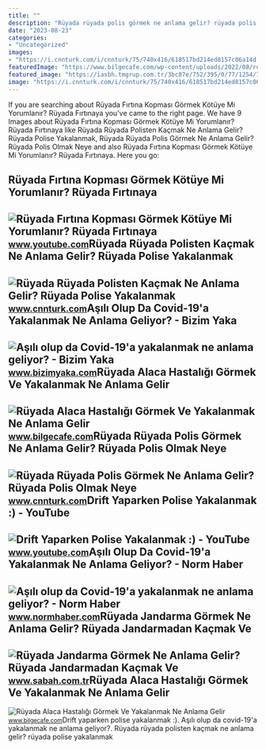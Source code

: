 ```yaml
---
title: ""
description: "Rüyada rüyada polis görmek ne anlama gelir? rüyada polis olmak neye"
date: "2023-08-23"
categories:
- "Uncategorized"
images:
- "https://i.cnnturk.com/i/cnnturk/75/740x416/618517bd214ed8157c06a14d.jpg"
featuredImage: "https://www.bilgecafe.com/wp-content/uploads/2022/08/ruyada-alaca-hastaligi-gormek.jpg"
featured_image: "https://iasbh.tmgrup.com.tr/3bc87e/752/395/0/77/1254/735?u=https://isbh.tmgrup.com.tr/sbh/2021/08/27/ruyada-jandarma-gormek-ne-anlama-gelir-ruyada-jandarmadan-kacmak-ne-demek-1630048207224.jpg"
image: "https://i.cnnturk.com/i/cnnturk/75/740x416/618517bd214ed8157c06a14d.jpg"
---
```


If you are searching about Rüyada Fırtına Kopması Görmek Kötüye Mi Yorumlanır? Rüyada Fırtınaya you've came to the right page. We have 9 Images about Rüyada Fırtına Kopması Görmek Kötüye Mi Yorumlanır? Rüyada Fırtınaya like Rüyada Rüyada Polisten Kaçmak Ne Anlama Gelir? Rüyada Polise Yakalanmak, Rüyada Rüyada Polis Görmek Ne Anlama Gelir? Rüyada Polis Olmak Neye and also Rüyada Fırtına Kopması Görmek Kötüye Mi Yorumlanır? Rüyada Fırtınaya. Here you go:

Rüyada Fırtına Kopması Görmek Kötüye Mi Yorumlanır? Rüyada Fırtınaya
--------------------------------------------------------------------

 ![Rüyada Fırtına Kopması Görmek Kötüye Mi Yorumlanır? Rüyada Fırtınaya](https://i.ytimg.com/vi/BQtNCuDULAE/maxresdefault.jpg) <small>www.youtube.com</small>Rüyada Rüyada Polisten Kaçmak Ne Anlama Gelir? Rüyada Polise Yakalanmak
-----------------------------------------------------------------------

 ![Rüyada Rüyada Polisten Kaçmak Ne Anlama Gelir? Rüyada Polise Yakalanmak](https://i.cnnturk.com/i/cnnturk/75/740x416/618517bd214ed8157c06a14d.jpg) <small>www.cnnturk.com</small>Aşılı Olup Da Covid-19'a Yakalanmak Ne Anlama Geliyor? - Bizim Yaka
-------------------------------------------------------------------

 ![Aşılı olup da Covid-19'a yakalanmak ne anlama geliyor? - Bizim Yaka](https://static.daktilo.com/sites/358/uploads/2021/08/28/large/4jhpf4qri0aafefbjgltea-1630134562.jpg) <small>www.bizimyaka.com</small>Rüyada Alaca Hastalığı Görmek Ve Yakalanmak Ne Anlama Gelir
-----------------------------------------------------------

 ![Rüyada Alaca Hastalığı Görmek Ve Yakalanmak Ne Anlama Gelir](https://bilgecafe.com/wp-content/uploads/2022/08/ruyada-cildin-beyazladigini-gormek.jpg) <small>www.bilgecafe.com</small>Rüyada Rüyada Polis Görmek Ne Anlama Gelir? Rüyada Polis Olmak Neye
-------------------------------------------------------------------

 ![Rüyada Rüyada Polis Görmek Ne Anlama Gelir? Rüyada Polis Olmak Neye](https://i.cnnturk.com/i/cnnturk/75/740x416/60f972c3b57f151d1cf662a8.jpg) <small>www.cnnturk.com</small>Drift Yaparken Polise Yakalanmak :) - YouTube
---------------------------------------------

 ![Drift Yaparken Polise Yakalanmak :) - YouTube](https://i.ytimg.com/vi/zFlN1seEwbc/maxres2.jpg?sqp=-oaymwEoCIAKENAF8quKqQMcGADwAQH4AZYDgALQBYoCDAgAEAEYJCAUKH8wDw==&rs=AOn4CLA44EEr0W_D3DvKrZ7eicSoEI8GRQ) <small>www.youtube.com</small>Aşılı Olup Da Covid-19'a Yakalanmak Ne Anlama Geliyor? - Norm Haber
-------------------------------------------------------------------

 ![Aşılı olup da Covid-19'a yakalanmak ne anlama geliyor? - Norm Haber](https://www.normhaber.com/wp-content/uploads/2021/08/Ekran-Alintisi-221.jpg) <small>www.normhaber.com</small>Rüyada Jandarma Görmek Ne Anlama Gelir? Rüyada Jandarmadan Kaçmak Ve
--------------------------------------------------------------------

 ![Rüyada Jandarma Görmek Ne Anlama Gelir? Rüyada Jandarmadan Kaçmak Ve](https://iasbh.tmgrup.com.tr/3bc87e/752/395/0/77/1254/735?u=https://isbh.tmgrup.com.tr/sbh/2021/08/27/ruyada-jandarma-gormek-ne-anlama-gelir-ruyada-jandarmadan-kacmak-ne-demek-1630048207224.jpg) <small>www.sabah.com.tr</small>Rüyada Alaca Hastalığı Görmek Ve Yakalanmak Ne Anlama Gelir
-----------------------------------------------------------

 ![Rüyada Alaca Hastalığı Görmek Ve Yakalanmak Ne Anlama Gelir](https://www.bilgecafe.com/wp-content/uploads/2022/08/ruyada-alaca-hastaligi-gormek.jpg) <small>www.bilgecafe.com</small>Drift yaparken polise yakalanmak :). Aşılı olup da covid-19'a yakalanmak ne anlama geliyor?. Rüyada rüyada polisten kaçmak ne anlama gelir? rüyada polise yakalanmak
